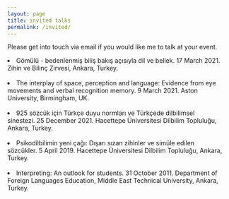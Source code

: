 ```yaml
---
layout: page
title: invited talks
permalink: /invited/
---
```


<p>Please get into touch via email if you would like me to talk at your event.</p>

<li>Gömülü - bedenlenmiş biliş bakış açısıyla dil ve bellek. 17 March 2021. Zihin ve Bilinç Zirvesi, Ankara, Turkey.</li><br>
<li>The interplay of space, perception and language: Evidence from eye movements and verbal recognition memory. 9 March 2021. Aston University, Birmingham, UK.</li><br>
<li>925 sözcük için Türkçe duyu normları ve Türkçede dilbilimsel sinestezi. 25 December 2021. Hacettepe Üniversitesi Dilbilim Topluluğu, Ankara, Turkey.</li><br>
<li>Psikodilbilimin yeni çağı: Dışarı sızan zihinler ve simüle edilen sözcükler. 5 April 2019. Hacettepe Üniversitesi Dilbilim Topluluğu, Ankara, Turkey.</li><br>
<li>Interpreting: An outlook for students. 31 October 2011. Department of Foreign Languages Education, Middle East Technical University, Ankara, Turkey.</li><br>
